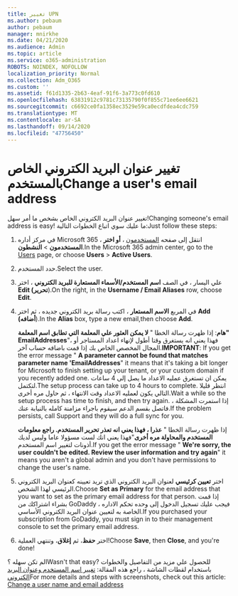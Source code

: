 ```yaml
---
title: تغيير UPN
ms.author: pebaum
author: pebaum
manager: mnirkhe
ms.date: 04/21/2020
ms.audience: Admin
ms.topic: article
ms.service: o365-administration
ROBOTS: NOINDEX, NOFOLLOW
localization_priority: Normal
ms.collection: Adm_O365
ms.custom: ''
ms.assetid: f61d1335-2b63-4eaf-91f6-3a773c0fd610
ms.openlocfilehash: 63831912c9781c73135790f0f855c71ee6ee6621
ms.sourcegitcommit: c6692ce0fa1358ec3529e59ca0ecdfdea4cdc759
ms.translationtype: MT
ms.contentlocale: ar-SA
ms.lasthandoff: 09/14/2020
ms.locfileid: "47756450"
---
```

# <a name="change-a-users-email-address"></a><span data-ttu-id="2129f-102">تغيير عنوان البريد الكتروني الخاص بالمستخدم</span><span class="sxs-lookup"><span data-stu-id="2129f-102">Change a user's email address</span></span>

<span data-ttu-id="2129f-103">تغيير عنوان البريد الكتروني الخاص بشخص ما أمر سهل!</span><span class="sxs-lookup"><span data-stu-id="2129f-103">Changing someone's email address is easy!</span></span> <span data-ttu-id="2129f-104">ما عليك سوي اتباع الخطوات التالية:</span><span class="sxs-lookup"><span data-stu-id="2129f-104">Just follow these steps:</span></span>
  
1. <span data-ttu-id="2129f-105">في مركز أداره Microsoft 365 ، انتقل إلى صفحه [المستخدمون](https://go.microsoft.com/fwlink/p/?linkid=834822) ، **أو اختر المستخدمون** \> **النشطون**.</span><span class="sxs-lookup"><span data-stu-id="2129f-105">In the Microsoft 365 admin center, go to the [Users](https://go.microsoft.com/fwlink/p/?linkid=834822) page, or choose **Users** \> **Active Users**.</span></span>
    
2. <span data-ttu-id="2129f-106">حدد المستخدم.</span><span class="sxs-lookup"><span data-stu-id="2129f-106">Select the user.</span></span>
    
3. <span data-ttu-id="2129f-107">علي اليسار ، في الصف **اسم المستخدم/الأسماء المستعارة للبريد الكتروني** ، اختر **Edit (تحرير**).</span><span class="sxs-lookup"><span data-stu-id="2129f-107">On the right, in the **Username / Email Aliases** row, choose **Edit**.</span></span>
    
4. <span data-ttu-id="2129f-108">في المربع **الاسم المستعار** ، اكتب رسالة بريد الكتروني جديده ، ثم اختر **Add (أضافه**).</span><span class="sxs-lookup"><span data-stu-id="2129f-108">In the **Alias** box, type a new email,then choose **Add**.</span></span>
    
    <span data-ttu-id="2129f-109">**هام**: إذا ظهرت رسالة الخطا " **لا يمكن العثور علي المعلمة التي تطابق اسم المعلمة" EmailAddresses**"، فهذا يعني انه يستغرق وقتا أطول لإنهاء اعداد المستاجر أو المجال المخصص الخاص بك إذا قمت باضافه حساب آخر.</span><span class="sxs-lookup"><span data-stu-id="2129f-109">**IMPORTANT**: If you get the error message " **A parameter cannot be found that matches parameter name 'EmailAddresses**" it means that it's taking a bit longer for Microsoft to finish setting up your tenant, or your custom domain if you recently added one.</span></span> <span data-ttu-id="2129f-110">يمكن ان تستغرق عمليه الاعداد ما يصل إلى 4 ساعات لتكتمل.</span><span class="sxs-lookup"><span data-stu-id="2129f-110">The setup process can take up to 4 hours to complete.</span></span> <span data-ttu-id="2129f-111">انتظر قليلا التالي يكون لعمليه الاعداد وقت الانتهاء ، ثم حاول مره أخرى.</span><span class="sxs-lookup"><span data-stu-id="2129f-111">Wait a while so the setup process has time to finish, and then try again.</span></span> <span data-ttu-id="2129f-112">إذا استمرت المشكلة ، فاتصل بقسم الدعم سيقوم باجراء مزامنة كامله بالنيابة عنك.</span><span class="sxs-lookup"><span data-stu-id="2129f-112">If the problem persists, call Support and they will do a full sync for you.</span></span>
    
    <span data-ttu-id="2129f-113">إذا ظهرت رسالة الخطا " **عذرا ، فهذا يعني انه تعذر تحرير المستخدم. راجع معلومات المستخدم والمحاولة مره أخرى**"فهذا يعني انك لست مسؤولا عاما وليس لديك أذونات لتغيير اسم المستخدم.</span><span class="sxs-lookup"><span data-stu-id="2129f-113">If you get the error message " **We're sorry, the user couldn't be edited. Review the user information and try again**" it means you aren't a global admin and you don't have permissions to change the user's name.</span></span>
    
5. <span data-ttu-id="2129f-114">اختر **تعيين كرئيسي** لعنوان البريد الكتروني الذي تريد تعيينه كعنوان البريد الكتروني الرئيسي لهذا الشخص.</span><span class="sxs-lookup"><span data-stu-id="2129f-114">Choose **Set as Primary** for the email address that you want to set as the primary email address for that person.</span></span> <span data-ttu-id="2129f-115">إذا قمت بشراء اشتراكك من GoDaddy ، فيجب عليك تسجيل الدخول إلى وحده تحكم الاداره الخاصة به لتعيين عنوان البريد الكتروني الأساسي.</span><span class="sxs-lookup"><span data-stu-id="2129f-115">If you purchased your subscription from GoDaddy, you must sign in to their management console to set the primary email address.</span></span> 
    
6. <span data-ttu-id="2129f-116">اختر **حفظ**، ثم **إغلاق**، وتنتهي العملية!</span><span class="sxs-lookup"><span data-stu-id="2129f-116">Choose **Save**, then **Close**, and you're done!</span></span>
    
<span data-ttu-id="2129f-117">الم تكن سهله ؟</span><span class="sxs-lookup"><span data-stu-id="2129f-117">Wasn't that easy?</span></span> <span data-ttu-id="2129f-118">للحصول علي مزيد من التفاصيل والخطوات باستخدام لقطات الشاشة ، راجع هذه المقالة: [تغيير اسم المستخدم وعنوان البريد الكتروني](https://docs.microsoft.com/microsoft-365/admin/add-users/change-a-user-name-and-email-address)</span><span class="sxs-lookup"><span data-stu-id="2129f-118">For more details and steps with screenshots, check out this article: [Change a user name and email address](https://docs.microsoft.com/microsoft-365/admin/add-users/change-a-user-name-and-email-address)</span></span>
  

